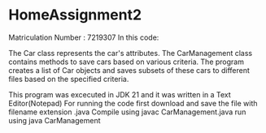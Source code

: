 # HomeAssignment2
Matriculation Number : 7219307
In this code:

The Car class represents the car's attributes.
The CarManagement class contains methods to save cars based on various criteria.
The program creates a list of Car objects and saves subsets of these cars to different files based on the specified criteria.

This program was excecuted in JDK 21 and it was written in a Text Editor(Notepad)
For running the code
first download and save the file with filename extension .java 
Compile using javac CarManagement.java
run using java CarManagement
